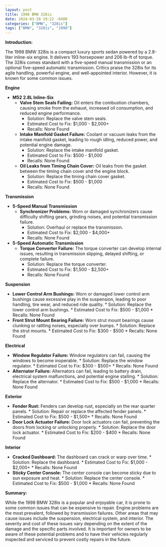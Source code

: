 ```yaml
---
layout: post
title: 1998 BMW 328is
date: 2024-03-28 19:22 -0400
categories: ["BMW", "328is"]
tags: ["BMW", "328is", "1998"]
---
```

**Introduction:**

The 1998 BMW 328is is a compact luxury sports sedan powered by a 2.8-liter inline-six engine. It delivers 193 horsepower and 206 lb-ft of torque. The 328is comes standard with a five-speed manual transmission or an optional five-speed automatic transmission. Critics praise the 328is for its agile handling, powerful engine, and well-appointed interior. However, it is known for some common issues.

**Engine**

* **M52 2.8L Inline-Six**
    * **Valve Stem Seals Failing:** Oil enters the combustion chambers, causing smoke from the exhaust, increased oil consumption, and reduced engine performance.
        * Solution: Replace the valve stem seals.
        * Estimated Cost to Fix: $1,000 - $2,000+
        * Recalls: None Found
    * **Intake Manifold Gasket Failure:** Coolant or vacuum leaks from the intake manifold gasket, leading to rough idling, reduced power, and potential engine damage.
        * Solution: Replace the intake manifold gasket.
        * Estimated Cost to Fix: $500 - $1,000
        * Recalls: None Found
    * **Oil Leaks from Timing Chain Cover:** Oil leaks from the gasket between the timing chain cover and the engine block.
        * Solution: Replace the timing chain cover gasket.
        * Estimated Cost to Fix: $500 - $1,000
        * Recalls: None Found

**Transmission**

* **5-Speed Manual Transmission**
    * **Synchronizer Problems:** Worn or damaged synchronizers cause difficulty shifting gears, grinding noises, and potential transmission failure.
        * Solution: Overhaul or replace the transmission.
        * Estimated Cost to Fix: $2,000 - $4,000+
        * Recalls: None Found
* **5-Speed Automatic Transmission**
    * **Torque Converter Failure:** The torque converter can develop internal issues, resulting in transmission slipping, delayed shifting, or complete failure.
        * Solution: Replace the torque converter.
        * Estimated Cost to Fix: $1,500 - $2,500+
        * Recalls: None Found

**Suspension**

* **Lower Control Arm Bushings:** Worn or damaged lower control arm bushings cause excessive play in the suspension, leading to poor handling, tire wear, and reduced ride quality.
        * Solution: Replace the lower control arm bushings.
        * Estimated Cost to Fix: $500 - $1,000
        * Recalls: None Found
* **Front Strut Mount Bearing Failure:** Worn strut mount bearings cause clunking or rattling noises, especially over bumps.
        * Solution: Replace the strut mounts.
        * Estimated Cost to Fix: $300 - $500
        * Recalls: None Found

**Electrical**

* **Window Regulator Failure:** Window regulators can fail, causing the windows to become inoperable.
        * Solution: Replace the window regulator.
        * Estimated Cost to Fix: $300 - $500+
        * Recalls: None Found
* **Alternator Failure:** Alternators can fail, leading to battery drain, electrical system malfunctions, and potential engine stalling.
        * Solution: Replace the alternator.
        * Estimated Cost to Fix: $500 - $1,000
        * Recalls: None Found

**Exterior**

* **Fender Rust:** Fenders can develop rust, especially on the rear quarter panels.
        * Solution: Repair or replace the affected fender panels.
        * Estimated Cost to Fix: $500 - $1,500+
        * Recalls: None Found
* **Door Lock Actuator Failure:** Door lock actuators can fail, preventing the doors from locking or unlocking properly.
        * Solution: Replace the door lock actuator.
        * Estimated Cost to Fix: $200 - $400
        * Recalls: None Found

**Interior**

* **Cracked Dashboard:** The dashboard can crack or warp over time.
        * Solution: Replace the dashboard.
        * Estimated Cost to Fix: $1,000 - $2,000+
        * Recalls: None Found
* **Sticky Center Console:** The center console can become sticky due to sun exposure and heat.
        * Solution: Replace the center console.
        * Estimated Cost to Fix: $500 - $1,000
        * Recalls: None Found

**Summary:**

While the 1998 BMW 328is is a popular and enjoyable car, it is prone to some common issues that can be expensive to repair. Engine problems are the most prevalent, followed by transmission failures. Other areas that may cause issues include the suspension, electrical system, and interior. The severity and cost of these issues vary depending on the extent of the damage and the specific parts involved. It is important for owners to be aware of these potential problems and to have their vehicles regularly inspected and serviced to prevent costly repairs in the future.
